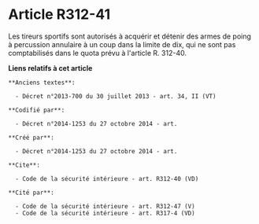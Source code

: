 # Article R312-41

Les tireurs sportifs sont autorisés à acquérir et détenir des armes de poing à percussion annulaire à un coup dans la limite
de dix, qui ne sont pas comptabilisés dans le quota prévu à l'article R. 312-40.

**Liens relatifs à cet article**

	**Anciens textes**:

	  - Décret n°2013-700 du 30 juillet 2013 - art. 34, II (VT)

	**Codifié par**:

	  - Décret n°2014-1253 du 27 octobre 2014 - art.

	**Créé par**:

	  - Décret n°2014-1253 du 27 octobre 2014 - art.

	**Cite**:

	  - Code de la sécurité intérieure - art. R312-40 (VD)

	**Cité par**:

	  - Code de la sécurité intérieure - art. R312-47 (V)
	  - Code de la sécurité intérieure - art. R317-4 (VD)
